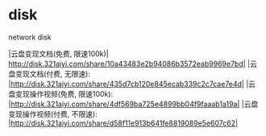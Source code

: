 # disk
network disk

|云盘变现文档(免费, 限速100k)| http://disk.321aiyi.com/share/10a43483e2b94086b3572eab9969e7bd|
|云盘变现文档(付费, 无限速): |http://disk.321aiyi.com/share/435d7cb120e845ecab339c2c7cae7e4d|
|云盘变现操作视频(免费, 限速100k): |http://disk.321aiyi.com/share/4df569ba725e4899bb04f9faaab1a19a|
|云盘变现操作视频(付费, 不限速): |http://disk.321aiyi.com/share/d58f11e913b641fe8819089e5e607c62|

